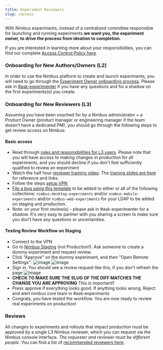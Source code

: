```yaml
---
title: Experiment Reviewers
slug: /access
---
```


With Nimbus experiments, instead of a centralized committee responsible for launching and running experiments **we want you, the experiment owner, to drive the process from ideation to completion**.

If you are interested in learning more about your responsibilities, you can find our complete [Access Control Policy here](https://docs.google.com/document/d/1r8oI_Hxe5JQcOejqZcSziX1Aso20AFGBToTFu3BE5j8/edit).

### Onboarding for New Authors/Owners (L2)

In order to use the Nimbus platform to create and launch experiments, you will need to go through the [Experiment Owner onboarding process](https://experimenter.info/for-product). Please ask in [#ask-experimenter](https://mozilla.slack.com/archives/CF94YGE03) if you have any questions and for a shadow on the first experiments(s) you create.

### Onboarding for New Reviewers (L3)

Assuming you have been vouched for by a Nimbus administrator + a Product Owner (product manager or engineering manager if the team doesn’t have a dedicated PM), you should go through the following steps to get review access on Nimbus:

#### Basic access

- Read through [rules and responsibilities for L3 users](https://docs.google.com/document/d/1r8oI_Hxe5JQcOejqZcSziX1Aso20AFGBToTFu3BE5j8/edit#heading=h.6v62tolv8dnv). Please note that you will have access to making changes in production for all experiments, and you should decline if you don't feel sufficiently qualified to review an experiment
- Watch the half hour [reviewer training video](https://mozilla.hosted.panopto.com/Panopto/Pages/Viewer.aspx?id=b2608de6-defe-44e4-9517-af5d0035268c).  The [training slides are here](https://docs.google.com/presentation/d/11jGYVCRhzqG5R4aemcNtfQ3umzsQAcZrGiFp5a9T7us/edit#slide=id.g144dc03564c_0_7) for reference and links.
- Follow the steps [setup VPN](https://mozilla-hub.atlassian.net/wiki/spaces/SD/pages/26741194/VPN)
- [File a bug using this template](https://bugzilla.mozilla.org/enter_bug.cgi?product=Cloud%20Services&component=Server%3A%20Remote%20Settings) to be added to either or all of the following collections: `nimbus-desktop-experiments` and/or `nimbus-mobile-experiments` and/or `nimbus-web-experiments` for your LDAP to be added on staging and production.
- Note: on your first review(s) - please ask in #ask-experimenter for a shadow. It's very easy to partner with you sharing a screen to make sure you don't have any questions or uncertainties.

#### Testing Review Workflow on Staging

- Connect to the VPN
- Go to [Nimbus Staging](https://stage.experimenter.nonprod.webservices.mozgcp.net/nimbus/) (not Production!). Ask someone to create a dummy experiment and request review.
- Click "Approve" on the dummy experiment, and then "Open Remote Settings":
  ![image](https://user-images.githubusercontent.com/1455535/144130977-149c2e65-4995-4040-a840-ea2baa0e3dc4.png)
  ![image](https://user-images.githubusercontent.com/1455535/144131295-8469c508-11d6-49e1-91d7-0bcf5d81efa6.png)
- Sign in. You should see a review request like this, if you don't refresh the page
  ![image](https://user-images.githubusercontent.com/1455535/144131521-8516e6e1-7208-47dc-8183-ac1054542007.png)
- **CHECK TO MAKE SURE THE SLUG OF THE DIFF MATCHES THE CHANGE YOU ARE APPROVING** This is important!!
- Press approve if everything looks good. If anything looks wrong, Reject and alert nimbus core team in #ask-experiments
- Congrats, you have tested the workflow. You are now ready to review real experiments on production!

### Reviews

All changes to experiments and rollouts that impact production must be approved by a single L3 Nimbus reviewer, which you can request via the Nimbus console interface. *The requester and reviewer must be different people.*  You can find a list of [recommended reviewers here](https://mozilla-hub.atlassian.net/wiki/spaces/FJT/pages/11470672/Nimbus+Reviewers).
